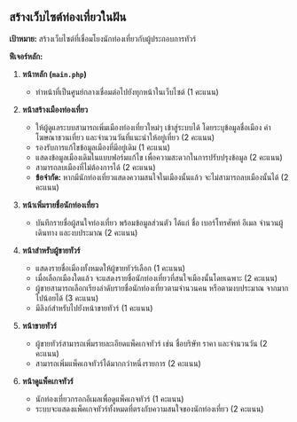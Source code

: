 ## สร้างเว็บไซต์ท่องเที่ยวในฝัน

**เป้าหมาย:** สร้างเว็บไซต์ที่เชื่อมโยงนักท่องเที่ยวกับผู้ประกอบการทัวร์ 

**ฟีเจอร์หลัก:**

1.  **หน้าหลัก (`main.php`)** 
    *   ทำหน้าที่เป็นศูนย์กลางเชื่อมต่อไปยังทุกหน้าในเว็บไซต์ (1 คะแนน)

2.  **หน้าสร้างเมืองท่องเที่ยว**
    *   ให้ผู้ดูแลระบบสามารถเพิ่มเมืองท่องเที่ยวใหม่ๆ เข้าสู่ระบบได้ โดยระบุข้อมูลชื่อเมือง คำโฆษณาชวนเที่ยว และจำนวนวันที่แนะนำให้อยู่เที่ยว (2 คะแนน)
    *   รองรับการแก้ไขข้อมูลเมืองที่มีอยู่เดิม (1 คะแนน)
    *   แสดงข้อมูลเมืองเดิมในแบบฟอร์มแก้ไข เพื่อความสะดวกในการปรับปรุงข้อมูล (2 คะแนน)
    *   สามารถลบเมืองที่ไม่ต้องการได้ (2 คะแนน)
    *   **ข้อจำกัด:** หากมีนักท่องเที่ยวแสดงความสนใจในเมืองนั้นแล้ว จะไม่สามารถลบเมืองนั้นได้ (2 คะแนน)

3.  **หน้าเพิ่มรายชื่อนักท่องเที่ยว**
    *   บันทึกรายชื่อผู้สนใจท่องเที่ยว พร้อมข้อมูลส่วนตัว ได้แก่ ชื่อ เบอร์โทรศัพท์ อีเมล จำนวนผู้เดินทาง และงบประมาณ (2 คะแนน)

4.  **หน้าสำหรับผู้ขายทัวร์**
    *   แสดงรายชื่อเมืองทั้งหมดให้ผู้ขายทัวร์เลือก (1 คะแนน)
    *   เมื่อเลือกเมืองใดแล้ว จะแสดงรายชื่อนักท่องเที่ยวที่สนใจเมืองนั้นโดยเฉพาะ (2 คะแนน)
    *   ผู้ขายสามารถเลือกเรียงลำดับรายชื่อนักท่องเที่ยวตามจำนวนคน หรือตามงบประมาณ จากมากไปน้อยได้ (3 คะแนน)
    *   มีลิงก์สำหรับไปยังหน้าขายทัวร์ (1 คะแนน)

5.  **หน้าขายทัวร์**
    *   ผู้ขายทัวร์สามารถเพิ่มรายละเอียดแพ็คเกจทัวร์ เช่น ชื่อบริษัท ราคา และจำนวนวัน (2 คะแนน)
    *   สามารถเพิ่มแพ็คเกจทัวร์ได้มากกว่าหนึ่งรายการ (2 คะแนน)

6.  **หน้าดูแพ็คเกจทัวร์**
    *   นักท่องเที่ยวกรอกอีเมลเพื่อดูแพ็คเกจทัวร์ (1 คะแนน)
    *   ระบบจะแสดงแพ็คเกจทัวร์ทั้งหมดที่ตรงกับความสนใจของนักท่องเที่ยว (2 คะแนน)
